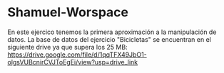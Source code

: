 # Shamuel-Worspace
En este ejercico tenemos la primera aproximación a la manipulación de datos.
La base de datos del ejercicio "Bicicletas" se encuentran en el siguiente drive ya que supera los 25 MB:
https://drive.google.com/file/d/1qqTFX49JbO1-olgsVUBcnirCVJToEgEi/view?usp=drive_link
